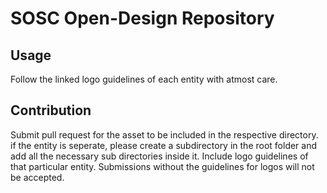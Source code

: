 # SOSC Open-Design Repository

## Usage
Follow the linked logo guidelines of each entity with atmost care.

## Contribution
Submit pull request for the asset to be included in the respective directory.
if the entity is seperate, please create a subdirectory in the root folder and add all the necessary sub directories inside it. 
Include logo guidelines of that particular entity. Submissions without the guidelines for logos will not be accepted.
